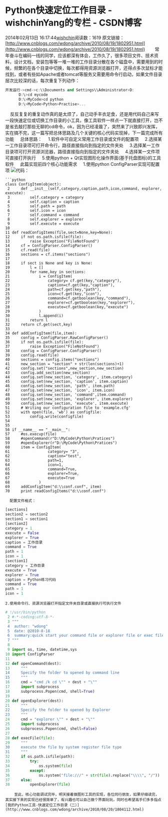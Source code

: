 # Python快速定位工作目录 - wishchinYang的专栏 - CSDN博客
2014年02月13日 16:17:44[wishchin](https://me.csdn.net/wishchin)阅读数：1619
原文链接：[http://www.cnblogs.com/wdong/archive/2010/08/19/1802951.html](http://www.cnblogs.com/wdong/archive/2010/08/19/1802951.html)
       常年奋斗在编码一线的同学，应该都深有体会，工作久了，很多项目文件、技术资料，设计文档，安装包等等一堆一堆的工作目录分散在各个磁盘中，需要用到的时候，频繁的在各个目录中切换，每次都得用资源浏览器打开，还得点多次鼠标才能找到，或者有些如Apache或者tomcat等服务又需要用命令行启动，如果文件目录层次比较深的话，每次重复下列动作：
```cpp
开发运行->cmd->c:\\Documents and Settings\\Administrator>D:
      D:\>cd mycode
      D:\>MyCode>cd python
      D:\>MyCode>Python>Practise>...
```
    反反复复的重复动作真的是太烦了，自己动手丰衣足食，还是用代码自己来写一段快速定位或切换工作目录的小工具，像工具软件一样点一下就直接打开，岂不是省去敲打那些无聊的cd命令，ok，因为已经凌晨了，突然来了兴致即兴发挥，实在搞不完，这一篇写把总体思路及几个关键的核心代码实现掉，下一篇完成所有功能
    总体思路：
    1.软件中可自定义常用工作目录或文件的配置项
    2.选择某一工作目录项可打开命令行，路径直接指向到指定的文件夹处
    3.选择某一工作目录项可打开资源浏览器，路径直接指向到指定的文件夹处
    4.选择某一文件项可直接打开执行
    5.使用python + Qt实现图形化操作界面(基于托盘图标)的工具软件
    此篇实现前四个核心功能需求
    1.使用python ConfigParser实现可配置项
![](http://images.cnblogs.com/OutliningIndicators/ExpandedBlockStart.gif)代码：
```
```python
class ConfigItem(object):
 2     def __init__(self,category,caption,path,icon,command, explorer, execute):
 3         self.category = category
 4         self.caption = caption
 5         self.path = path
 6         self.icon = icon
 7         self.command = command
 8         self.explorer = explorer
 9         self.execute = execute
10         
11 def readConfigItems(file,sect=None,key=None):
12     if not os.path.isfile(file):
13         raise Exception("FileNotFound")
14     cf = ConfigParser.ConfigParser()
15     cf.read(file)
16     sections = cf.items("sections")
17     
18     if sect is None and key is None:
19         l = []
20         for name,key in sections:
21             i = ConfigItem(
22                 category= cf.get(key,"category"),
23                 caption=cf.get(key,"caption"),
24                 path=cf.get(key,"path"),
25                 icon=cf.get(key,"icon"),
26                 command=cf.getboolean(key,"command"),
27                 explorer=cf.getboolean(key,"explorer"),
28                 execute=cf.getboolean(key,"execute")
29             )
30             l.append(i)
31         return l
32     return cf.get(sect,key)
33 
34 def addConfigItem(file,item):
35     config = ConfigParser.RawConfigParser()
36     if not os.path.isfile(file):
37         raise Exception("FileNotFound")
38     config = ConfigParser.ConfigParser()
39     config.read(file)
40     sections = config.items("sections")
41     new_section = "section" + str(len(sections)+1)
42     config.set("sections",new_section,new_section)
43     config.add_section(new_section)
44     config.set(new_section, 'category', item.category)
45     config.set(new_section, 'caption', item.caption)
46     config.set(new_section, 'path', item.path)
47     config.set(new_section, 'icon', item.icon)
48     config.set(new_section, 'command',item.command)
49     config.set(new_section, 'explorer', item.explorer)
50     config.set(new_section, 'execute', item.execute)
51     # Writing our configuration file to 'example.cfg'
52     with open(file, 'wb') as configfile:
53         config.write(configfile)
54 
55    
56 if __name__ == "__main__":
57     #os.execvp(file)
58     #openCommand(r"D:\MyCode\Python\Pratices")
59     #openExplorer(r"D:\MyCode\Python\Pratices")
60     item = ConfigItem(
61                 category= "3",
62                 caption="test",
63                 path=1,
64                 icon=1,
65                 command=True,
66                 explorer=True,
67                 execute=True
68             )
69     addConfigItem("d:\\conf.conf", item)
70     print readConfigItems("d:\\conf.conf")
```
```
  配置文件格式：
```
```python
[sections]
section2 = section2
section1 = section1
[section2]
category = 1
execute = False
explorer = True
caption = 工作目录
command = True
path = 1
icon = 1
[section1]
category = 工作目录
execute = True
explorer = True
caption = Python练习代码
command = True
path = 1
icon = 1
```
```
2.使用命令行、资源浏览器打开指定文件夹目录或直接执行可执行文件 
```
```python
# !/usr/bin/python
 2 #-*-coding:utf-8-*-
 3 """
 4  author: "wdong"
 5  date: @2010-8-18
 6  summary:quick start your command file or explorer file or exec file
 7 """
 8 
 9 import os, time, datetime,sys
10 import ConfigParser
11 
12 def openCommand(dest):
13     """
14     Specify the folder to opened by command line
15     """
16     cmd = "cmd /k cd \"" + dest + "\""
17     import subprocess
18     subprocess.Popen(cmd, shell=True)
19 
20 def openExplorer(dest):
21     """
22     Specify the folder to opened by Explorer
23     """
24     cmd = "explorer \"" + dest + "\""
25     import subprocess
26     subprocess.Popen(cmd, shell=False)
27 
28 def execFile(file):
29     """
30     execute the file by system register file type
31     """
32     if os.path.isfile(path):
33         try:
34             os.system(file)
35         except:
36             os.system("file:///" + str(file).replace("\\\\", "/"))
37     else:
38         openExplorer(file)
```
```
    至此，核心功能调试完毕，明天接着做图形工具的实现，各位同行朋友，如果仔细读完，其实接下来的实现已经很简单了，有兴趣也可以自己做个界面玩玩，同时也希望高手们多多指点
[我的Python工具-快速定位工作目录（二）](http://www.cnblogs.com/wdong/archive/2010/08/20/1804112.html)
